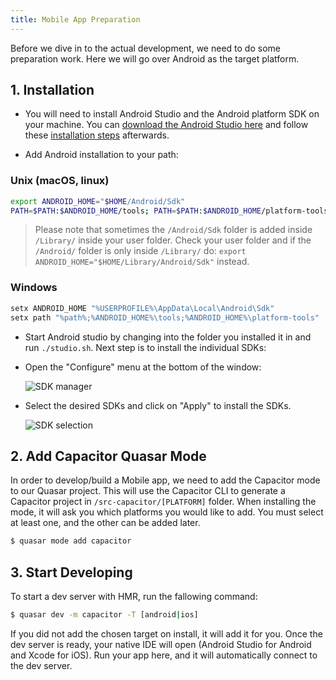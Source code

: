 ```yaml
---
title: Mobile App Preparation
---
```


Before we dive in to the actual development, we need to do some preparation work. Here we will go over Android as the target platform.

## 1. Installation

- You will need to install Android Studio and the Android platform SDK on your machine. You can [download the Android Studio here](https://developer.android.com/studio/index.html) and follow these [installation steps](https://developer.android.com/studio/install.html) afterwards.

- Add Android installation to your path:

### Unix (macOS, linux)

```bash
export ANDROID_HOME="$HOME/Android/Sdk"
PATH=$PATH:$ANDROID_HOME/tools; PATH=$PATH:$ANDROID_HOME/platform-tools
```

> Please note that sometimes the `/Android/Sdk` folder is added inside `/Library/` inside your user folder. Check your user folder and if the `/Android/` folder is only inside `/Library/` do: `export ANDROID_HOME="$HOME/Library/Android/Sdk"` instead.

### Windows

```bash
setx ANDROID_HOME "%USERPROFILE%\AppData\Local\Android\Sdk"
setx path "%path%;%ANDROID_HOME%\tools;%ANDROID_HOME%\platform-tools"
```

- Start Android studio by changing into the folder you installed it in and run `./studio.sh`. Next step is to install the individual SDKs:

- Open the "Configure" menu at the bottom of the window:

  ![SDK manager](https://cdn.quasar.dev/img/Android-Studio-SDK-Menu.png 'SDK manager')

- Select the desired SDKs and click on "Apply" to install the SDKs.

  ![SDK selection](https://cdn.quasar.dev/img/Android-Studio-SDK-selection.png 'SDK selection')

## 2. Add Capacitor Quasar Mode

In order to develop/build a Mobile app, we need to add the Capacitor mode to our Quasar project. This will use the Capacitor CLI to generate a Capacitor project in `/src-capacitor/[PLATFORM]` folder. When installing the mode, it will ask you which platforms you would like to add. You must select at least one, and the other can be added later.

```bash
$ quasar mode add capacitor
```

## 3. Start Developing

To start a dev server with HMR, run the fallowing command:

```bash
$ quasar dev -m capacitor -T [android|ios]
```

If you did not add the chosen target on install, it will add it for you. Once the dev server is ready, your native IDE will open (Android Studio for Android and Xcode for iOS). Run your app here, and it will automatically connect to the dev server.
